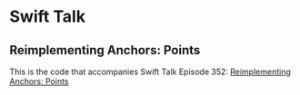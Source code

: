 # Swift Talk
## Reimplementing Anchors: Points

This is the code that accompanies Swift Talk Episode 352: [Reimplementing Anchors: Points](https://talk.objc.io/episodes/S01E352-reimplementing-anchors-points)
